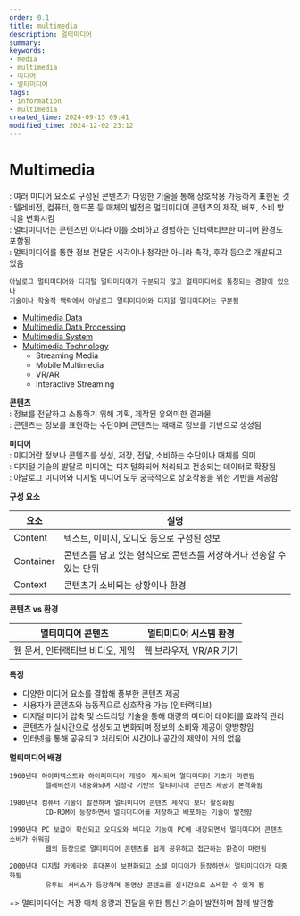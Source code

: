 ```yaml
---
order: 0.1
title: multimedia
description: 멀티미디어
summary:
keywords:
- media
- multimedia
- 미디어
- 멀티미디어
tags:
- information
- multimedia
created_time: 2024-09-15 09:41
modified_time: 2024-12-02 23:12
---
```


# Multimedia
: 여러 미디어 요소로 구성된 콘텐츠가 다양한 기술을 통해 상호작용 가능하게 표현된 것  
: 텔레비전, 컴퓨터, 핸드폰 등 매체의 발전은 멀티미디어 콘텐츠의 제작, 배포, 소비 방식을 변화시킴  
: 멀티미디어는 콘텐츠만 아니라 이를 소비하고 경험하는 인터랙티브한 미디어 환경도 포함됨  
: 멀티미디어를 통한 정보 전달은 시각이나 청각만 아니라 촉각, 후각 등으로 개발되고 있음  

```
아날로그 멀티미디어와 디지털 멀티미디어가 구분되지 않고 멀티미디어로 통칭되는 경향이 있으나
기술이나 학술적 맥락에서 아날로그 멀티미디어와 디지털 멀티미디어는 구분됨
```


- [Multimedia Data](./multimedia-data.md)
- [Multimedia Data Processing](./multimedia-data-processing.md)
- [Multimedia System](./multimedia-system.md)
- [Multimedia Technology](./multimedia-technology.md)
  - Streaming Media
  - Mobile Multimedia
  - VR/AR
  - Interactive Streaming


**콘텐츠**  
: 정보를 전달하고 소통하기 위해 기획, 제작된 유의미한 결과물  
: 콘텐츠는 정보를 표현하는 수단이며 콘텐츠는 때때로 정보를 기반으로 생성됨  


**미디어**  
: 미디어란 정보나 콘텐츠를 생성, 저장, 전달, 소비하는 수단이나 매체를 의미  
: 디지털 기술의 발달로 미디어는 디지털화되어 처리되고 전송되는 데이터로 확장됨  
: 아날로그 미디어와 디지털 미디어 모두 궁극적으로 상호작용을 위한 기반을 제공함  


**구성 요소**

요소 | 설명
---|---
Content   | 텍스트, 이미지, 오디오 등으로 구성된 정보
Container | 콘텐츠를 담고 있는 형식으로 콘텐츠를 저장하거나 전송할 수 있는 단위
Context   | 콘텐츠가 소비되는 상황이나 환경 


**콘텐츠 vs 환경**

멀티미디어 콘텐츠 | 멀티미디어 시스템 환경
---|---
웹 문서, 인터랙티브 비디오, 게임 | 웹 브라우저, VR/AR 기기


**특징**
- 다양한 미디어 요소를 결합해 풍부한 콘텐츠 제공
- 사용자가 콘텐츠와 능동적으로 상호작용 가능 (인터랙티브)
- 디지털 미디어 압축 및 스트리밍 기술을 통해 대량의 미디어 데이터를 효과적 관리
- 콘텐츠가 실시간으로 생성되고 변화되며 정보의 소비와 제공이 양방향임
- 인터넷을 통해 공유되고 처리되어 시간이나 공간의 제약이 거의 없음


**멀티미디어 배경**
```
1960년대 하이퍼텍스트와 하이퍼미디어 개념이 제시되며 멀티미디어 기초가 마련됨
         텔레비전이 대중화되며 시청각 기반의 멀티미디어 콘텐츠 제공이 본격화됨

1980년대 컴퓨터 기술이 발전하며 멀티미디어 콘텐츠 제작이 보다 활성화됨
         CD-ROM이 등장하면서 멀티미디어를 저장하고 배포하는 기술이 발전함

1990년대 PC 보급이 확산되고 오디오와 비디오 기능이 PC에 내장되면서 멀티미디어 콘텐츠 소비가 쉬워짐
         웹의 등장으로 멀티미디어 콘텐츠를 쉽게 공유하고 접근하는 환경이 마련됨

2000년대 디지털 카메라와 휴대폰이 보편화되고 소셜 미디어가 등장하면서 멀티미디어가 대중화됨
         유투브 서비스가 등장하며 동영상 콘텐츠를 실시간으로 소비할 수 있게 됨
```

=> 멀티미디어는 저장 매체 용량과 전달을 위한 통신 기술이 발전하며 함께 발전함
